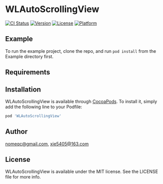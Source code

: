 # WLAutoScrollingView

[![CI Status](https://img.shields.io/travis/nomeqc@gmail.com/WLAutoScrollingView.svg?style=flat)](https://travis-ci.org/nomeqc@gmail.com/WLAutoScrollingView)
[![Version](https://img.shields.io/cocoapods/v/WLAutoScrollingView.svg?style=flat)](https://cocoapods.org/pods/WLAutoScrollingView)
[![License](https://img.shields.io/cocoapods/l/WLAutoScrollingView.svg?style=flat)](https://cocoapods.org/pods/WLAutoScrollingView)
[![Platform](https://img.shields.io/cocoapods/p/WLAutoScrollingView.svg?style=flat)](https://cocoapods.org/pods/WLAutoScrollingView)

## Example

To run the example project, clone the repo, and run `pod install` from the Example directory first.

## Requirements

## Installation

WLAutoScrollingView is available through [CocoaPods](https://cocoapods.org). To install
it, simply add the following line to your Podfile:

```ruby
pod 'WLAutoScrollingView'
```

## Author

nomeqc@gmail.com, xie5405@163.com

## License

WLAutoScrollingView is available under the MIT license. See the LICENSE file for more info.
